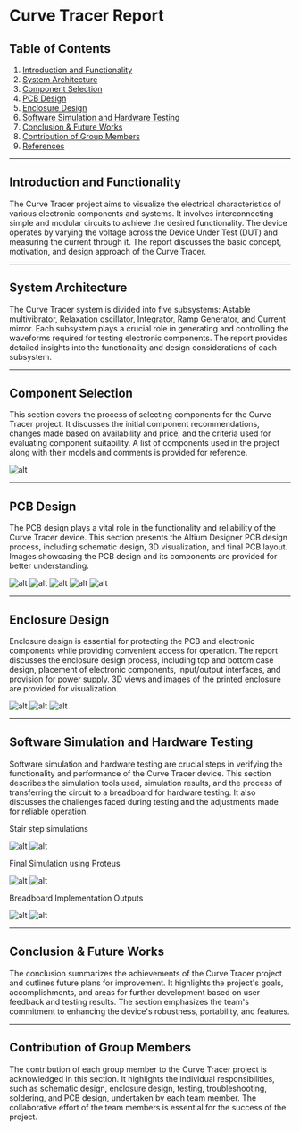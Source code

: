 # Curve Tracer Report

## Table of Contents

1. [Introduction and Functionality](#introduction-and-functionality)
2. [System Architecture](#system-architecture)
3. [Component Selection](#component-selection)
4. [PCB Design](#pcb-design)
5. [Enclosure Design](#enclosure-design)
6. [Software Simulation and Hardware Testing](#software-simulation-and-hardware-testing)
7. [Conclusion & Future Works](#conclusion--future-works)
8. [Contribution of Group Members](#contribution-of-group-members)
9. [References](#references)

---

## Introduction and Functionality

The Curve Tracer project aims to visualize the electrical characteristics of various electronic components and systems. It involves interconnecting simple and modular circuits to achieve the desired functionality. The device operates by varying the voltage across the Device Under Test (DUT) and measuring the current through it. The report discusses the basic concept, motivation, and design approach of the Curve Tracer.

---

## System Architecture

The Curve Tracer system is divided into five subsystems: Astable multivibrator, Relaxation oscillator, Integrator, Ramp Generator, and Current mirror. Each subsystem plays a crucial role in generating and controlling the waveforms required for testing electronic components. The report provides detailed insights into the functionality and design considerations of each subsystem.

---

## Component Selection

This section covers the process of selecting components for the Curve Tracer project. It discusses the initial component recommendations, changes made based on availability and price, and the criteria used for evaluating component suitability. A list of components used in the project along with their models and comments is provided for reference.

![alt](Pictures/Picture1.png)

---

## PCB Design

The PCB design plays a vital role in the functionality and reliability of the Curve Tracer device. This section presents the Altium Designer PCB design process, including schematic design, 3D visualization, and final PCB layout. Images showcasing the PCB design and its components are provided for better understanding.

![alt](Pictures/Picture2.jpg)
![alt](Pictures/Picture3.jpg)
![alt](Pictures/Picture4.jpg)
![alt](Pictures/Picture5.jpg)
![alt](Pictures/Picture6.jpg)

---

## Enclosure Design

Enclosure design is essential for protecting the PCB and electronic components while providing convenient access for operation. The report discusses the enclosure design process, including top and bottom case design, placement of electronic components, input/output interfaces, and provision for power supply. 3D views and images of the printed enclosure are provided for visualization.

![alt](Pictures/Picture7.jpg)
![alt](Pictures/Picture8.jpg)
![alt](Pictures/Picture9.jpg)

---

## Software Simulation and Hardware Testing

Software simulation and hardware testing are crucial steps in verifying the functionality and performance of the Curve Tracer device. This section describes the simulation tools used, simulation results, and the process of transferring the circuit to a breadboard for hardware testing. It also discusses the challenges faced during testing and the adjustments made for reliable operation.

<p>Stair step simulations</p>

![alt](Pictures/Picture10.png)
![alt](Pictures/Picture11.png)

<p>Final Simulation using Proteus</p>

![alt](Pictures/Picture12.png)
![alt](Pictures/Picture13.jpg)

<p>Breadboard Implementation Outputs</p>

![alt](Pictures/Picture14.jpg)
![alt](Pictures/Picture15.jpg)

---

## Conclusion & Future Works

The conclusion summarizes the achievements of the Curve Tracer project and outlines future plans for improvement. It highlights the project's goals, accomplishments, and areas for further development based on user feedback and testing results. The section emphasizes the team's commitment to enhancing the device's robustness, portability, and features.

---

## Contribution of Group Members

The contribution of each group member to the Curve Tracer project is acknowledged in this section. It highlights the individual responsibilities, such as schematic design, enclosure design, testing, troubleshooting, soldering, and PCB design, undertaken by each team member. The collaborative effort of the team members is essential for the success of the project.
